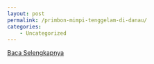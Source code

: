 ```yaml
---
layout: post
permalink: /primbon-mimpi-tenggelam-di-danau/
categories:
    - Uncategorized
---
```


[Baca Selengkapnya](/09)